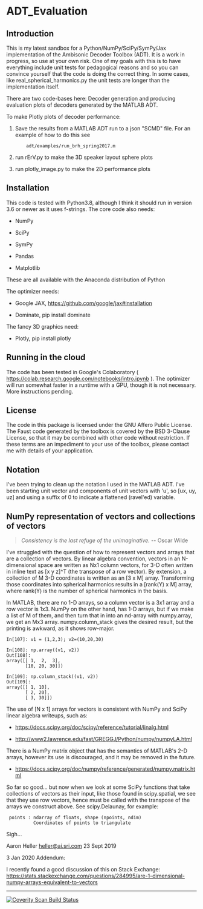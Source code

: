 # ADT_Evaluation

## Introduction

This is my latest sandbox for a Python/NumPy/SciPy/SymPy/Jax
implementation of the Ambisonic Decoder Toolbox (ADT). It is a work
in progress, so use at your own risk. One of my goals with this is to
have everything include unit tests for pedagogical reasons and so you
can convince yourself that the code is doing the correct thing.  In
some cases, like real_spherical_harmonics.py the unit tests are longer
than the implementation itself.

There are two code-bases here: Decoder generation and producing
evaluation plots of decoders generated by the MATLAB ADT.

To make Plotly plots of decoder performance:

1. Save the results from a MATLAB ADT run to a json "SCMD" file. For an
   example of how to do this see

           adt/examples/run_brh_spring2017.m

2. run rErV.py to make the 3D speaker layout sphere plots
3. run plotly_image.py to make the 2D performance plots

## Installation

This code is tested with Python3.8, although I think it should run
in version 3.6 or newer as it uses f-strings.  The core code also
needs:

 - NumPy
 
 - SciPy
 
 - SymPy
 
 - Pandas
 
 - Matplotlib

These are all available with the Anaconda distribution of Python

The optimizer needs:

 - Google JAX, https://github.com/google/jax#installation
 
 - Dominate, pip install dominate

The fancy 3D graphics need:

 - Plotly, pip install plotly
 
## Running in the cloud

The code has been tested in Google's Colaboratory ( <https://colab.research.google.com/notebooks/intro.ipynb> ).
The optimizer will run somewhat faster in a runtime with a GPU, 
though it is not necessary. More instructions pending. 

## License

The code in this package is licensed under the GNU Affero Public
License.  The Faust code generated by the toolbox is covered by the
BSD 3-Clause License, so that it may be combined with other code
without restriction. If these terms are an impediment to your use of
the toolbox, please contact me with details of your application.

## Notation

I've been trying to clean up the notation I used in the MATLAB
ADT. I've been starting unit vector and components of unit vectors
with 'u', so [ux, uy, uz] and using a suffix of 0 to indicate a
flattened (ravel'ed) variable.

## NumPy representation of vectors and collections of vectors

> *Consistency is the last refuge of the unimaginative.* -- Oscar Wilde


I've struggled with the question of how to represent vectors and
arrays that are a collection of vectors. By linear algebra convention,
vectors in an N-dimensional space are written as Nx1 column vectors,
for 3-D often written in inline text as [x y z]^T (the transpose of a
row vector). By extension, a collection of M 3-D coordinates is
written as an [3 x M] array. Transforming those coordinates into
spherical harmonics results in a [rank(Y) x M] array, where rank(Y) is
the number of spherical harmonics in the basis.

In MATLAB, there are no 1-D arrays, so a column vector is a 3x1 array
and a row vector is 1x3. NumPy on the other hand, has 1-D arrays, but
if we make a list of M of them, and then turn that in into an nd-array
with numpy.array, we get an Mx3 array. numpy.column_stack gives the
desired result, but the printing is awkward, as it shows row-major.

    In[107]: v1 = (1,2,3); v2=(10,20,30)

	In[108]: np.array((v1, v2))
	Out[108]:
	array([[ 1,  2,  3],
           [10, 20, 30]])

	In[109]: np.column_stack((v1, v2))
	Out[109]:
	array([[ 1, 10],
           [ 2, 20],
           [ 3, 30]])

The use of [N x 1] arrays for vectors is consistent with NumPy and
SciPy linear algebra writeups, such as:

 * <https://docs.scipy.org/doc/scipy/reference/tutorial/linalg.html>

 * <http://www2.lawrence.edu/fast/GREGGJ/Python/numpy/numpyLA.html>

There is a NumPy matrix object that has the semantics of MATLAB's 2-D
arrays, however its use is discouraged, and it may be removed in the
future.

 * <https://docs.scipy.org/doc/numpy/reference/generated/numpy.matrix.html>


So far so good... but now when we look at some SciPy functions that
take collections of vectors as their input, like those found in
scipy.spatial, we see that they use row vectors, hence must be called
with the transpose of the arrays we construct above. See
scipy.Delaunay, for example:

     points : ndarray of floats, shape (npoints, ndim)
              Coordinates of points to triangulate

Sigh...

Aaron Heller <heller@ai.sri.com>
23 Sept 2019

3 Jan 2020 Addendum:

I recently found a good discussion of this on Stack Exchange:
<https://stats.stackexchange.com/questions/284995/are-1-dimensional-numpy-arrays-equivalent-to-vectors>

------
<a href="https://scan.coverity.com/projects/ajheller-adt_evaluation">
  <img alt="Coverity Scan Build Status"
       src="https://scan.coverity.com/projects/20006/badge.svg"/>
</a>
